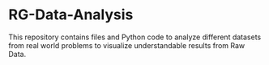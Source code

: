 # RG-Data-Analysis
This repository contains files and Python code to analyze different datasets from real world problems to visualize understandable results from Raw Data.
